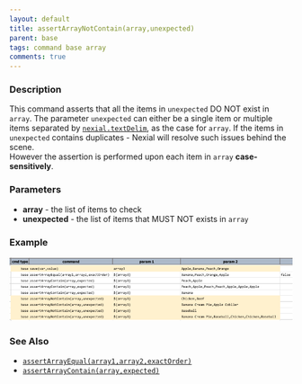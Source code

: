 ```yaml
---
layout: default
title: assertArrayNotContain(array,unexpected)
parent: base
tags: command base array
comments: true
---
```



### Description
This command asserts that all the items in `unexpected` DO NOT exist in `array`. The parameter `unexpected` can either 
be a single item or multiple items separated by [`nexial.textDelim`](../systemvars/index#nexial.textDelim), as the case 
for `array`.  If the items in `unexpected` contains duplicates - Nexial will resolve such issues behind the scene.  
However the assertion is performed upon each item in `array` **case-sensitively**.


### Parameters
- **array** - the list of items to check
- **unexpected** - the list of items that MUST NOT exists in `array`


### Example
![script](image/assertArrayNotContain_01.png)


### See Also
- [`assertArrayEqual(array1,array2,exactOrder)`](assertArrayEqual(array1,array2,exactOrder))
- [`assertArrayContain(array,expected)`](assertArrayContain(array,expected))
